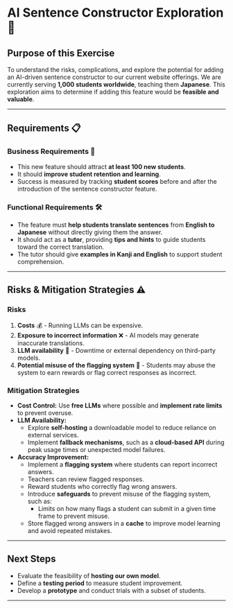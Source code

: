 # AI Sentence Constructor Exploration 🚀

## Purpose of this Exercise 
To understand the risks, complications, and explore the potential for adding an AI-driven sentence constructor to our current website offerings. We are currently serving **1,000 students worldwide**, teaching them **Japanese**. This exploration aims to determine if adding this feature would be **feasible and valuable**.

---

## Requirements 📋

### Business Requirements 💼
- This new feature should attract **at least 100 new students**.
- It should **improve student retention and learning**.
- Success is measured by tracking **student scores** before and after the introduction of the sentence constructor feature.

### Functional Requirements 🛠️
- The feature must **help students translate sentences** from **English to Japanese** without directly giving them the answer.
- It should act as a **tutor**, providing **tips and hints** to guide students toward the correct translation.
- The tutor should give **examples in Kanji and English** to support student comprehension.

---

## Risks & Mitigation Strategies ⚠️

### Risks
1. **Costs** 💰 - Running LLMs can be expensive.
2. **Exposure to incorrect information** ❌ - AI models may generate inaccurate translations.
3. **LLM availability** 🔄 - Downtime or external dependency on third-party models.
4. **Potential misuse of the flagging system** 🚩 - Students may abuse the system to earn rewards or flag correct responses as incorrect.

### Mitigation Strategies 
- **Cost Control:** Use **free LLMs** where possible and **implement rate limits** to prevent overuse.
- **LLM Availability:**
  - Explore **self-hosting** a downloadable model to reduce reliance on external services.
  - Implement **fallback mechanisms**, such as a **cloud-based API** during peak usage times or unexpected model failures.
- **Accuracy Improvement:**
  - Implement a **flagging system** where students can report incorrect answers.
  - Teachers can review flagged responses.
  - Reward students who correctly flag wrong answers.
  - Introduce **safeguards** to prevent misuse of the flagging system, such as:
    - Limits on how many flags a student can submit in a given time frame to prevent misuse.
  - Store flagged wrong answers in a **cache** to improve model learning and avoid repeated mistakes.

---

## Next Steps 
- Evaluate the feasibility of **hosting our own model**.
- Define a **testing period** to measure student improvement.
- Develop a **prototype** and conduct trials with a subset of students.

---

